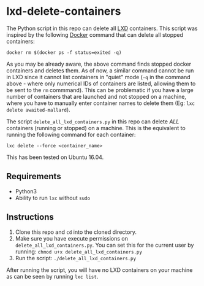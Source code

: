# lxd-delete-containers

The Python script in this repo can delete all [LXD](https://linuxcontainers.org/lxd/) containers. This script was inspired by the following [Docker](https://www.docker.com/) command that can delete all stopped containers: 
```
docker rm $(docker ps -f status=exited -q)
```
As you may be already aware, the above command finds stopped docker containers and deletes them. As of now, a similar command cannot be run in LXD since it cannot list containers in "quiet" mode (`-q` in the command above - where only numerical IDs of containers are listed, allowing them to be sent to the `rm` commmand). This can be problematic if you have a large number of containers that are launched and not stopped on a machine, where you have to manually enter container names to delete them (Eg: `lxc delete awaited-mallard`). 

The script `delete_all_lxd_containers.py` in this repo can delete *ALL* containers (running or stopped) on a machine. This is the equivalent to running the following command for each container: 
```
lxc delete --force <container_name> 
```

This has been tested on Ubuntu 16.04. 

## Requirements 
* Python3 
* Ability to run `lxc` without `sudo`

## Instructions
1. Clone this repo and `cd` into the cloned directory. 
2. Make sure you have execute permissions on `delete_all_lxd_containers.py`. You can set this for the current user by running: `chmod u+x delete_all_lxd_containers.py`
3. Run the script: `./delete_all_lxd_containers.py`

After running the script, you will have no LXD containers on your machine as can be seen by running `lxc list`. 

